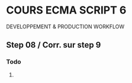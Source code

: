 <!--
@Author: Nicolas Fazio <webmaster-fazio>
@Date:   01-09-2016
@Email:  contact@nicolasfazio.ch
@Last modified by:   webmaster-fazio
@Last modified time: 15-09-2016
-->

# COURS ECMA SCRIPT 6
  DEVELOPPEMENT &amp; PRODUCTION WORKFLOW

## Step 08 / Corr. sur step 9

### Todo
 1. 
